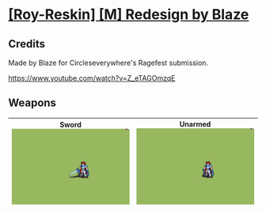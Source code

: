# [\[Roy-Reskin\] \[M\] Redesign by Blaze](./)
## Credits

Made by Blaze for Circleseverywhere's Ragefest submission.

https://www.youtube.com/watch?v=Z_eTAGOmzqE

## Weapons

| <b>Sword</b><br/><img alt="Sword animation" src="./1.%20Sword/Sword.gif"/> | <b>Unarmed</b><br/><img alt="Unarmed animation" src="./8.%20Unarmed/Unarmed.gif"/> |
| :---: | :---: |
